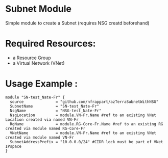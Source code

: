 # Subnet Module
Simple module to create a Subnet (requires NSG creatd beforehand)

# Required Resources:
- a Resource Group
- a Virtual Network (VNet)

# Usage Example :

```hcl
module "SN-test_Nate-Fr" {
  source              = "github.com/nfrappart/azTerraSubnetWithNSG"
  SubnetName          = "SN-test_Nate-Fr"
  NsgName             = "NSG-test_Nate-Fr"
  NsgLocation         = module.VN-Fr.Name #ref to an existing VNet Location created via named VN-Fr 
  RgName              = module.RG-Core-Fr.Name #ref to an existing RG created via module named RG-Core-Fr
  VNetName            = module.VN-Fr.Name #ref to an existing VNet created via module named VN-Fr 
  SubnetAddressPrefix = "10.0.0.0/24" #CIDR lock must be part of VNet IPspace
}
```

